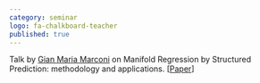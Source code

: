 ```yaml
---
category: seminar
logo: fa-chalkboard-teacher
published: true
---
```


Talk by [Gian Maria Marconi]() on Manifold Regression by Structured Prediction: methodology and applications. [[Paper](http://papers.nips.cc/paper/7804-manifold-structured-prediction.pdf)]


